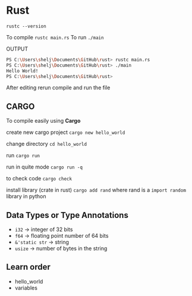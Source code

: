 # Rust

`rustc --version`

To compile `rustc main.rs`
To run `./main`

OUTPUT

```bash
PS C:\Users\shelj\Documents\GitHub\rust> rustc main.rs
PS C:\Users\shelj\Documents\GitHub\rust> ./main       
Hello World!
PS C:\Users\shelj\Documents\GitHub\rust> 
```

After editing rerun compile and run the file

## CARGO

To compile easily using **Cargo**

create new cargo project `cargo new hello_world`

change directory `cd hello_world`

run `cargo run`

run in quite mode `cargo run -q`

to check code `cargo check`

install library (crate in rust)
`cargo add rand` where rand is a `import random` library in python

## Data Types or Type Annotations

- `i32` -> integer of 32 bits
- `f64` -> floating point number of 64 bits
- `&'static str` -> string
- `usize` -> number of bytes in the string

## Learn order

- hello_world
- variables

